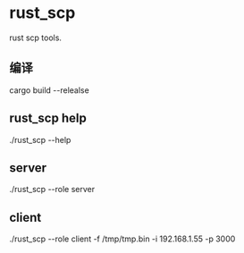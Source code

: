# rust_scp
rust scp tools. 

## 编译 
cargo build --relealse

## rust_scp help
./rust_scp --help

## server
./rust_scp --role server 


## client 
./rust_scp --role client -f /tmp/tmp.bin -i 192.168.1.55 -p 3000
